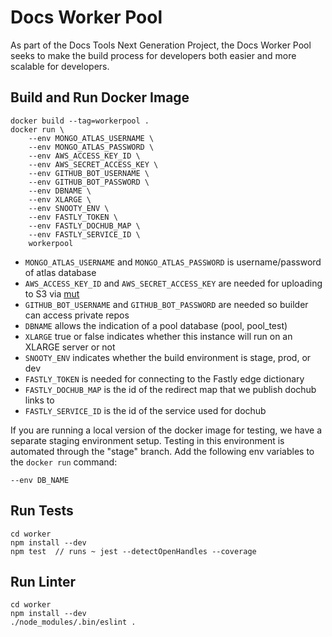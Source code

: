 # Docs Worker Pool

As part of the Docs Tools Next Generation Project, the Docs Worker Pool seeks to make the build process for developers both easier and more scalable for developers. 




## Build and Run Docker Image
```
docker build --tag=workerpool .
docker run \
	--env MONGO_ATLAS_USERNAME \
	--env MONGO_ATLAS_PASSWORD \
	--env AWS_ACCESS_KEY_ID \
	--env AWS_SECRET_ACCESS_KEY \
	--env GITHUB_BOT_USERNAME \
	--env GITHUB_BOT_PASSWORD \
	--env DBNAME \
	--env XLARGE \
	--env SNOOTY_ENV \
	--env FASTLY_TOKEN \
	--env FASTLY_DOCHUB_MAP \
	--env FASTLY_SERVICE_ID \
	workerpool
```
* `MONGO_ATLAS_USERNAME` and `MONGO_ATLAS_PASSWORD` is username/password of atlas database
* `AWS_ACCESS_KEY_ID` and `AWS_SECRET_ACCESS_KEY` are needed for uploading to S3 via [mut](https://github.com/mongodb/mut)
* `GITHUB_BOT_USERNAME` and `GITHUB_BOT_PASSWORD` are needed so builder can access private repos
* `DBNAME` allows the indication of a pool database (pool, pool_test)
* `XLARGE` true or false indicates whether this instance will run on an XLARGE server or not
* `SNOOTY_ENV` indicates whether the build environment is stage, prod, or dev
* `FASTLY_TOKEN` is needed for connecting to the Fastly edge dictionary
* `FASTLY_DOCHUB_MAP` is the id of the redirect map that we publish dochub links to
* `FASTLY_SERVICE_ID` is the id of the service used for dochub

If you are running a local version of the docker image for testing, we have a separate staging environment setup. Testing in this environment is automated through the "stage" branch. Add the following env variables to the `docker run` command:
```
--env DB_NAME
```

## Run Tests
```
cd worker 
npm install --dev
npm test  // runs ~ jest --detectOpenHandles --coverage
```

## Run Linter
```
cd worker 
npm install --dev
./node_modules/.bin/eslint .
```
